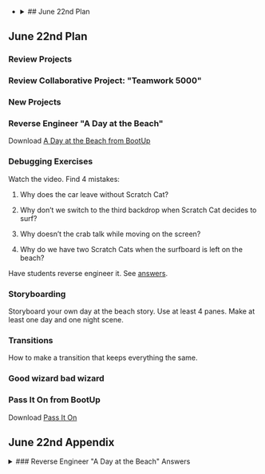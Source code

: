 -   <details>
    <summary>## June 22nd Plan
    </summary>

## June 22nd Plan

### Review Projects

### Review Collaborative Project: "Teamwork 5000"


### New Projects

### Reverse Engineer "A Day at the Beach"

Download [A Day at the Beach from BootUp](./scratchProjects/Y1R47AdayatthebeachMod.sjr)

### Debugging Exercises

Watch the video. Find 4 mistakes:

1. Why does the car leave without Scratch Cat?

2. Why don’t we switch to the third backdrop when Scratch Cat decides to surf?

3. Why doesn’t the crab talk while moving on the screen?

4. Why do we have two Scratch Cats when the surfboard is left on the beach?

Have students reverse engineer it. See [answers](#reverse-engineer-a-day-at-the-beach-answers).

### Storyboarding

Storyboard your own day at the beach story.
Use at least 4 panes. 
Make at least one day and one night scene.

### Transitions

How to make a transition that keeps everything the same.

### Good wizard bad wizard

### Pass It On from BootUp

Download [Pass It On](./scratchProjects/Y1R49Passiton.sjr)

## June 22nd Appendix
<details>
    <summary>### Reverse Engineer "A Day at the Beach" Answers
    </summary>


### Reverse Engineer "A Day at the Beach" Answers

Answers:

1. We need to make Scratch Cat hide before the car drives away

2. We need to use the “go to page 3” block instead of page 4

3. We need to run the code in parallel by using two different “start on purple message” blocks

4. We need to hide the Surfing cat sprite as soon as the “send red message” block is used, not after

</details>

</details>